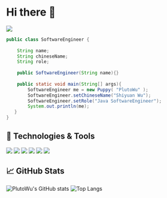 # Hi there 👋

[![](https://img.shields.io/badge/blog-@PlutoWu-blue.svg)](https://plutowu.top)

```java
public class SoftwareEngineer {
    
    String name;
    String chineseName;
    String role;
    
    public SoftwareEngineer(String name){}
    
    public static void main(String[] args){
        SoftwareEngineer me = new Puppy( "PlutoWu" );
        SoftwareEngineer.setChineseName("Shiyuan Wu");
        SoftwareEngineer.setRole("Java SoftwareEngineer");
        System.out.println(me); 
   }
}
```

## 🔧 Technologies & Tools

![](https://img.shields.io/badge/OS-Linux-green.svg)
![](https://img.shields.io/badge/Editor-IDEA-green.svg)
![](https://img.shields.io/badge/Editor-GoLand-green.svg)
![](https://img.shields.io/badge/Language-Java-green.svg)
![](https://img.shields.io/badge/Language-GoLang-green.svg)
![](https://img.shields.io/badge/Language-JavaScript-green.svg)

## 📈 GitHub Stats

![PlutoWu's GitHub stats](https://github-readme-stats.vercel.app/api?username=PlutoWu-Cn&count_private=true&show_icons=true&theme=radical)
![Top Langs](https://github-readme-stats.vercel.app/api/top-langs/?username=PlutoWu-Cn&layout=compact&theme=radical&hide=css,html)
